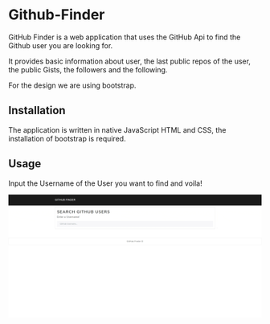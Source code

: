 # Github-Finder

GitHub Finder is a web application that uses the GitHub Api to find the Github user you are looking for. 

It provides basic information about user, the last public repos of the user, the public Gists, the followers and the following.

For the design we are using bootstrap.

## Installation
The application is written in native JavaScript HTML and CSS, the installation of bootstrap is required. 

## Usage

Input the Username of the User you want to find and voila!

![Alt Text](ReadmeGifs/newgif.gif)


